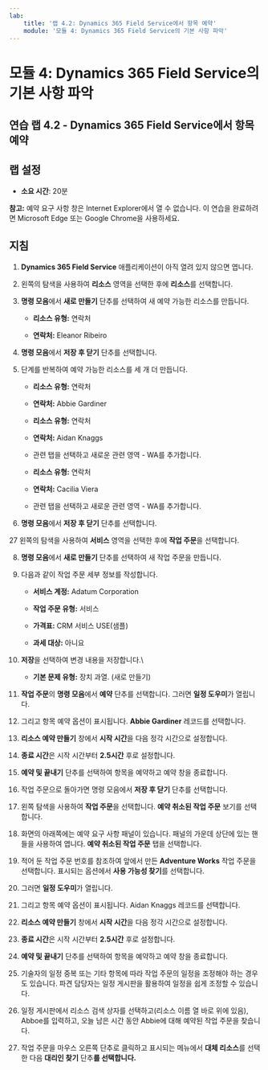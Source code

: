 ```yaml
---
lab:
    title: '랩 4.2: Dynamics 365 Field Service에서 항목 예약'
    module: '모듈 4: Dynamics 365 Field Service의 기본 사항 파악'
---
```


모듈 4: Dynamics 365 Field Service의 기본 사항 파악
========================

## 연습 랩 4.2 - Dynamics 365 Field Service에서 항목 예약

## 랩 설정

  - **소요 시간**: 20분

  **참고:** 예약 요구 사항 창은 Internet Explorer에서 열 수 없습니다. 이 연습을 완료하려면 Microsoft Edge 또는 Google Chrome을 사용하세요.
  
## 지침

1. **Dynamics 365 Field Service** 애플리케이션이 아직 열려 있지 않으면 엽니다. 

2. 왼쪽의 탐색을 사용하여 **리소스** 영역을 선택한 후에 **리소스**를 선택합니다.

3. **명령 모음**에서 **새로 만들기** 단추를 선택하여 새 예약 가능한 리소스를 만듭니다.

	- **리소스 유형:** 연락처

	- **연락처:** Eleanor Ribeiro

4. **명령 모음**에서 **저장 후 닫기** 단추를 선택합니다.

5. 단계를 반복하여 예약 가능한 리소스를 세 개 더 만듭니다.

	- **리소스 유형:** 연락처

	- **연락처:** Abbie Gardiner


	- **리소스 유형:** 연락처

	- **연락처:** Aidan Knaggs
	
	- 관련 탭을 선택하고 새로운 관련 영역 - WA를 추가합니다.


	- **리소스 유형:** 연락처

	- **연락처:** Cacilia Viera
	
	- 관련 탭을 선택하고 새로운 관련 영역 - WA를 추가합니다.


6. **명령 모음**에서 **저장 후 닫기** 단추를 선택합니다.

27 왼쪽의 탐색을 사용하여 **서비스** 영역을 선택한 후에 **작업 주문**을 선택합니다.

8. **명령 모음**에서 **새로 만들기** 단추를 선택하여 새 작업 주문을 만듭니다.

9. 다음과 같이 작업 주문 세부 정보를 작성합니다.

	- **서비스 계정:** Adatum Corporation

	- **작업 주문 유형:** 서비스

	- **가격표:** CRM 서비스 USE(샘플)

	- **과세 대상:** 아니요

10. **저장**을 선택하여 변경 내용을 저장합니다.\

	- **기본 문제 유형:** 장치 과열. (새로 만들기)

11. **작업 주문**의 **명령 모음**에서 **예약** 단추를 선택합니다. 그러면 **일정 도우미**가 열립니다. 

12. 그리고 항목 예약 옵션이 표시됩니다. **Abbie Gardiner** 레코드를 선택합니다.

13. **리소스 예약 만들기** 창에서 **시작 시간**을 다음 정각 시간으로 설정합니다.

14. **종료 시간**은 시작 시간부터 **2.5시간** 후로 설정합니다. 

15. **예약 및 끝내기** 단추를 선택하여 항목을 예약하고 예약 창을 종료합니다. 

16. 작업 주문으로 돌아가면 명령 모음에서 **저장 후 닫기** 단추를 선택합니다. 

17. 왼쪽 탐색을 사용하여 **작업 주문**을 선택합니다. **예약 취소된 작업 주문** 보기를 선택합니다.

18. 화면의 아래쪽에는 예약 요구 사항 패널이 있습니다. 패널의 가운데 상단에 있는 핸들을 사용하여 엽니다. **예약 취소된 작업 주문** 탭을 선택합니다.

19. 적어 둔 작업 주문 번호를 참조하여 앞에서 만든 **Adventure Works** 작업 주문을 선택합니다. 표시되는 옵션에서 **사용 가능성 찾기**를 선택합니다. 

20. 그러면 **일정 도우미**가 열립니다. 

21. 그리고 항목 예약 옵션이 표시됩니다. Aidan Knaggs 레코드를 선택합니다.

22. **리소스 예약 만들기** 창에서 **시작 시간**을 다음 정각 시간으로 설정합니다.

23. **종료 시간**은 시작 시간부터 **2.5시간** 후로 설정합니다. 

24. **예약 및 끝내기** 단추를 선택하여 항목을 예약하고 예약 창을 종료합니다. 

25. 기술자의 일정 중복 또는 기타 항목에 따라 작업 주문의 일정을 조정해야 하는 경우도 있습니다. 파견 담당자는 일정 게시판을 활용하여 일정을 쉽게 조정할 수 있습니다. 

26. 일정 게시판에서 리소스 검색 상자를 선택하고(리소스 이름 열 바로 위에 있음), Abboe를 입력하고, 오늘 남은 시간 동안 Abbie에 대해 예약된 작업 주문을 찾습니다. 

27. 작업 주문을 마우스 오른쪽 단추로 클릭하고 표시되는 메뉴에서 **대체 리소스**를 선택한 다음 **대리인 찾기** 단추**를 선택합니다.**

